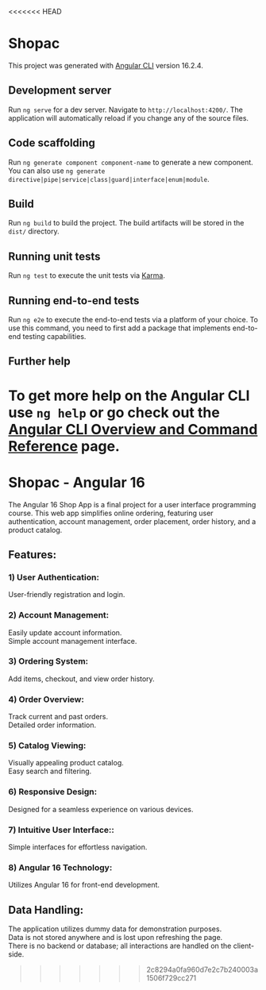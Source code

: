 <<<<<<< HEAD
# Shopac

This project was generated with [Angular CLI](https://github.com/angular/angular-cli) version 16.2.4.

## Development server

Run `ng serve` for a dev server. Navigate to `http://localhost:4200/`. The application will automatically reload if you change any of the source files.

## Code scaffolding

Run `ng generate component component-name` to generate a new component. You can also use `ng generate directive|pipe|service|class|guard|interface|enum|module`.

## Build

Run `ng build` to build the project. The build artifacts will be stored in the `dist/` directory.

## Running unit tests

Run `ng test` to execute the unit tests via [Karma](https://karma-runner.github.io).

## Running end-to-end tests

Run `ng e2e` to execute the end-to-end tests via a platform of your choice. To use this command, you need to first add a package that implements end-to-end testing capabilities.

## Further help

To get more help on the Angular CLI use `ng help` or go check out the [Angular CLI Overview and Command Reference](https://angular.io/cli) page.
=======
# Shopac - Angular 16

The Angular 16 Shop App is a final project for a user interface programming course. This web app simplifies online ordering, featuring user authentication, account management, order placement, order history, and a product catalog.

## Features:
### 1) User Authentication:
User-friendly registration and login.
### 2) Account Management:
Easily update account information.<br>
Simple account management interface.
### 3) Ordering System:
Add items, checkout, and view order history.
### 4) Order Overview:
Track current and past orders.<br>
Detailed order information.
### 5) Catalog Viewing:
Visually appealing product catalog.<br>
Easy search and filtering.
### 6) Responsive Design:
Designed for a seamless experience on various devices.
### 7) Intuitive User Interface::
Simple interfaces for effortless navigation.
### 8) Angular 16 Technology:
Utilizes Angular 16 for front-end development.

## Data Handling:
The application utilizes dummy data for demonstration purposes.<br>
Data is not stored anywhere and is lost upon refreshing the page.<br>
There is no backend or database; all interactions are handled on the client-side.
>>>>>>> 2c8294a0fa960d7e2c7b240003a1506f729cc271
